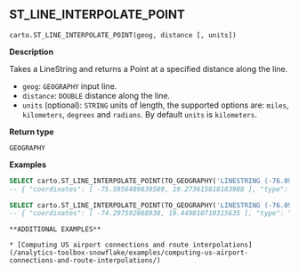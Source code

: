 ## ST_LINE_INTERPOLATE_POINT

```sql:signature
carto.ST_LINE_INTERPOLATE_POINT(geog, distance [, units])
```

**Description**

Takes a LineString and returns a Point at a specified distance along the line.

* `geog`: `GEOGRAPHY` input line.
* `distance`: `DOUBLE` distance along the line.
* `units` (optional): `STRING` units of length, the supported options are: `miles`, `kilometers`, `degrees` and `radians`. By default `units` is `kilometers`.

**Return type**

`GEOGRAPHY`

**Examples**

```sql
SELECT carto.ST_LINE_INTERPOLATE_POINT(TO_GEOGRAPHY('LINESTRING (-76.091308 18.427501,-76.695556 18.729501,-76.552734 19.40443,-74.61914 19.134789,-73.652343 20.07657,-73.157958 20.210656)'), 250);
-- { "coordinates": [ -75.5956489839589, 19.273615818183988 ], "type": "Point" }
```

```sql
SELECT carto.ST_LINE_INTERPOLATE_POINT(TO_GEOGRAPHY('LINESTRING (-76.091308 18.427501,-76.695556 18.729501,-76.552734 19.40443,-74.61914 19.134789,-73.652343 20.07657,-73.157958 20.210656)'), 250, 'miles');
-- { "coordinates": [ -74.297592068938, 19.449810710315635 ], "type": "Point" }
```

````hint:info
**ADDITIONAL EXAMPLES**

* [Computing US airport connections and route interpolations](/analytics-toolbox-snowflake/examples/computing-us-airport-connections-and-route-interpolations/)

````
